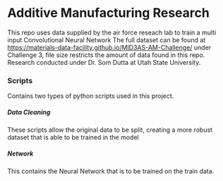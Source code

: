 # Additive Manufacturing Research
This repo uses data supplied by the air force reseach lab to train a multi input Convolutional Neural Network
The full dataset can be found at https://materials-data-facility.github.io/MID3AS-AM-Challenge/ under Challenge 3, file size 
restricts the amount of data found in this repo. Research conducted under Dr. Som Dutta at Utah State University.

### Scripts
Contains two types of python scripts used in this project.
##### Data Cleaning
These scripts allow the original data to be split, creating a more robust dataset that is able to be trained in the model
##### Network
This contains the Neural Network that is to be trained on the train data.
